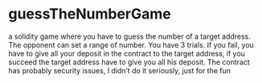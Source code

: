 # guessTheNumberGame
a solidity game where you have to guess the number of a target address. The opponent can set a range of number. You have 3 trials. If you fail, you have to give all your deposit in the contract to the target address, if you succeed the target address have to give you all his deposit. The contract has probably security issues, I didn’t do it seriously, just for the fun
